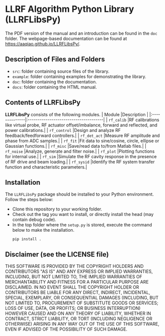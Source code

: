# LLRF Algorithm Python Library (**LLRFLibsPy**)
The PDF version of the manual and an introduction can be found in the `doc` folder. The webpage-based documentation can be found at https://aaqiao.github.io/LLRFLibsPy/.

## Description of Files and Folders
- `src`:     folder containing source files of the library.
- `example`: folder containing examples for demonstrating the library.
- `doc`:     folder containing the documentation.
- `docs`:    folder containing the HTML manual.

## Contents of LLRFLibsPy
**LLRFLibsPy** consists of the following modules.
| Module        |Description                            |
|:--------------|:--------------------------------------|
| `rf_calib`    |RF calibrations like virtual probe, RF actuator offset/imbalance, forward and reflected, and power calibrations.|
| `rf_control`  |Design and analyze RF feedback/feedforward controllers.|
| `rf_det_act`  |Measure RF amplitude and phase from ADC samples.|
| `rf_fit`      |Fit data to sine/cosine, circle, ellipse or Gaussian functions.|
| `rf_misc`     |Save/read data to/from Matlab files.|
| `rf_noise`    |Analyze, generate and filter noise.|
| `rf_plot`     |Plotting functions for internal use.|
| `rf_sim`      |Simulate the RF cavity response in the presence of RF drive and beam loading.|
| `rf_sysid`    |Identify the RF system transfer function and characteristic parameters.|

## Installation
The `LLRFLibsPy` package should be installed to your Python environment. Follow the steps below:
- Clone this repository to your working folder.
- Check out the tag you want to install, or directly install the head (may contain debug code). 
- In the top folder where the `setup.py` is stored, execute the command below to make the installation.
    ```
    pip install .
    ```

## Disclaimer (see the **LICENSE** file)
THIS SOFTWARE IS PROVIDED BY THE COPYRIGHT HOLDERS AND CONTRIBUTORS "AS IS"
AND ANY EXPRESS OR IMPLIED WARRANTIES, INCLUDING, BUT NOT LIMITED TO, THE
IMPLIED WARRANTIES OF MERCHANTABILITY AND FITNESS FOR A PARTICULAR PURPOSE ARE
DISCLAIMED. IN NO EVENT SHALL THE COPYRIGHT HOLDER OR CONTRIBUTORS BE LIABLE
FOR ANY DIRECT, INDIRECT, INCIDENTAL, SPECIAL, EXEMPLARY, OR CONSEQUENTIAL
DAMAGES (INCLUDING, BUT NOT LIMITED TO, PROCUREMENT OF SUBSTITUTE GOODS OR
SERVICES; LOSS OF USE, DATA, OR PROFITS; OR BUSINESS INTERRUPTION) HOWEVER
CAUSED AND ON ANY THEORY OF LIABILITY, WHETHER IN CONTRACT, STRICT LIABILITY,
OR TORT (INCLUDING NEGLIGENCE OR OTHERWISE) ARISING IN ANY WAY OUT OF THE USE
OF THIS SOFTWARE, EVEN IF ADVISED OF THE POSSIBILITY OF SUCH DAMAGE.

